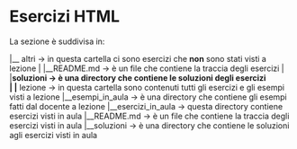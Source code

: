  Esercizi HTML
 =======
 
La sezione è suddivisa in:

|__ altri             -> in questa cartella ci sono esercizi che **non** sono stati visti a lezione
|		|__README.md  -> è un file che contiene la traccia degli esercizi
|		|__soluzioni  -> è una directory che contiene le soluzioni degli esercizi		
|
|__ lezione                 -> in questa cartella sono contenuti tutti gli esercizi e gli esempi visti a lezione
		|__esempi_in_aula   -> è una directory che contiene gli esempi fatti dal docente a lezione 
		|__esercizi_in_aula -> questa directory contiene  esercizi visti in aula
						|__README.md  -> è un file che contiene la traccia degli esercizi visti in aula
						|__soluzioni -> è una directory che contiene le soluzioni agli esercizi visti in aula
 

